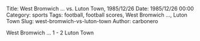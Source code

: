 Title: West Bromwich … vs. Luton Town, 1985/12/26
Date: 1985/12/26 00:00
Category: sports
Tags: football, football scores, West Bromwich …, Luton Town
Slug: west-bromwich-vs-luton-town
Author: carbonero


West Bromwich … 1 - 2 Luton Town
